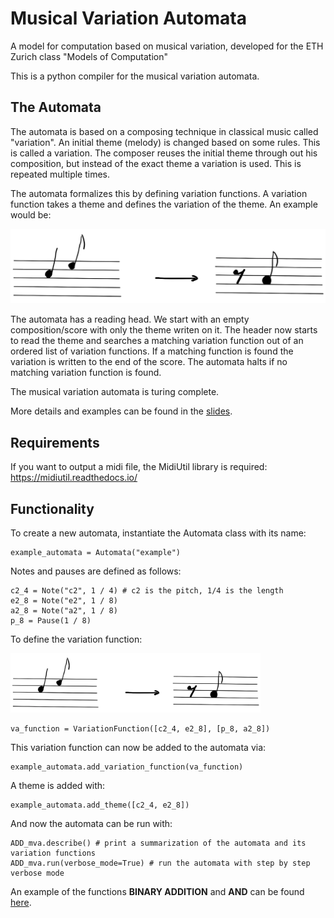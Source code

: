 # Musical Variation Automata
A model for computation based on musical variation, developed for the ETH Zurich class "Models of Computation"

This is a python compiler for the musical variation automata.

## The Automata

The automata is based on a composing technique in classical music called "variation". An initial theme (melody) is changed based on some rules. This is called a variation. The composer reuses the initial theme through out his composition, but instead of the exact theme a variation is used. This is repeated multiple times.

The automata formalizes this by defining variation functions. A variation function takes a theme and defines the variation of the theme. An example would be:

![picture](Variation_Function_Example.png)

The automata has a reading head. We start with an empty composition/score with only the theme writen on it. The header now starts to read the theme and searches a matching variation function out of an ordered list of variation functions. If a matching function is found the variation is written to the end of the score. The automata halts if no matching variation function is found.

The musical variation automata is turing complete.

More details and examples can be found in the <a href="slides.pdf"> slides</a>.

## Requirements

If you want to output a midi file, the MidiUtil library is required: https://midiutil.readthedocs.io/

## Functionality

To create a new automata, instantiate the Automata class with its name:
```
example_automata = Automata("example")
```

Notes and pauses are defined as follows:
```
c2_4 = Note("c2", 1 / 4) # c2 is the pitch, 1/4 is the length
e2_8 = Note("e2", 1 / 8) 
a2_8 = Note("a2", 1 / 8) 
p_8 = Pause(1 / 8)
```

To define the variation function:

<img src="/Variation_Function_Example.png" width="400" />

```
va_function = VariationFunction([c2_4, e2_8], [p_8, a2_8])
```

This variation function can now be added to the automata via:
```
example_automata.add_variation_function(va_function)
```
A theme is added with:
```
example_automata.add_theme([c2_4, e2_8])
```

And now the automata can be run with:
```
ADD_mva.describe() # print a summarization of the automata and its variation functions
ADD_mva.run(verbose_mode=True) # run the automata with step by step verbose mode
```

An example of the functions **BINARY ADDITION** and **AND** can be found <a href="src/example.py"> here</a>.

